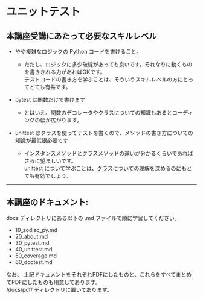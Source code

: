 # ユニットテスト

## 本講座受講にあたって必要なスキルレベル

- やや複雑なロジックの Python コードを書けること。
    - ただし、ロジックに多少破綻があっても良いです。それなりに動くものを書ききれる力があればOKです。  
      テストコードの書き方を学ぶことは、そういうスキルレベルの方にとってとても有益です。

- pytest は関数だけで書けます
    - とはいえ、関数のデコレータやクラスについての知識もあるとコーディングの幅が広がります。

- unittest はクラスを使ってテストを書くので、メソッドの書き方についての知識が最低限必要です
    - インスタンスメソッドとクラスメソッドの違いが分かるくらいであればさらに望ましいです。  
      unittest について学ぶことは、クラスについての理解を深めるのにもとても有効でしょう。

***

## 本講座のドキュメント:

docs ディレクトリにある以下の .md ファイルで順に学習してください。

- 10_zodiac_py.md
- 20_about.md
- 30_pytest.md
- 40_unittest.md
- 50_coverage.md
- 60_doctest.md

なお、 上記ドキュメントをそれぞれPDFにしたものと、これらをすべてまとめてPDFにしたものも用意してあります。    
/docs/pdf/ ディレクトリに置いてあります。
